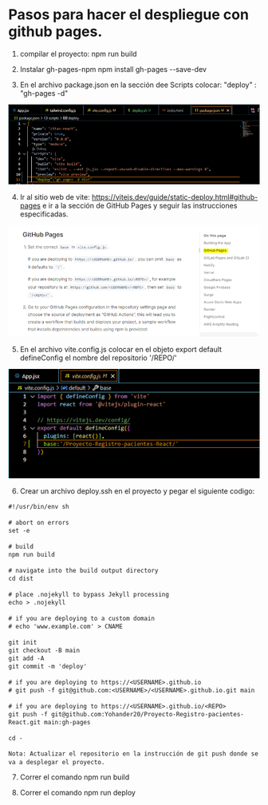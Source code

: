 # Pasos para hacer el despliegue con github pages.

1) compilar el proyecto:
    npm run build

2) Instalar gh-pages-npm
   npm install gh-pages --save-dev

3) En el archivo package.json en la sección dee Scripts colocar:
 "deploy" : "gh-pages -d"
 
 ![](src/imagenes/React3.PNG)

 4) Ir al sitio web de vite: https://vitejs.dev/guide/static-deploy.html#github-pages  e ir a la sección de GitHub Pages
y seguir las instrucciones especificadas.

 ![](src/imagenes/React4PNG.PNG)

 5) En el archivo vite.config.js colocar  en el objeto export default defineConfig
el nombre del repositorio '/REPO/'

![](src/imagenes/React5.PNG)

6) Crear un archivo deploy.ssh en el proyecto y pegar el siguiente codigo:

```
#!/usr/bin/env sh

# abort on errors
set -e

# build
npm run build

# navigate into the build output directory
cd dist

# place .nojekyll to bypass Jekyll processing
echo > .nojekyll

# if you are deploying to a custom domain
# echo 'www.example.com' > CNAME

git init
git checkout -B main
git add -A
git commit -m 'deploy'

# if you are deploying to https://<USERNAME>.github.io
# git push -f git@github.com:<USERNAME>/<USERNAME>.github.io.git main

# if you are deploying to https://<USERNAME>.github.io/<REPO>
git push -f git@github.com:Yohander20/Proyecto-Registro-pacientes-React.git main:gh-pages

cd -

```
`Nota: Actualizar el repositorio en la instrucción de git push donde se va a desplegar el proyecto.`

7) Correr el comando npm run build

8) Correr el comando npm run deploy

